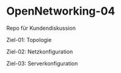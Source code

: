 # OpenNetworking-04
Repo für Kundendiskussion

Ziel-01: Topologie

Ziel-02: Netzkonfiguration

Ziel-03: Serverkonfiguration
